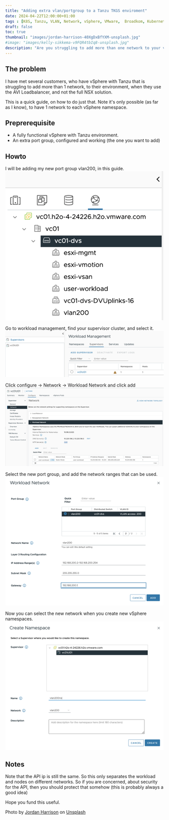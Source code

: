 ```yaml
---
title: "Adding extra vlan/portgroup to a Tanzu TKGS enviroment"
date: 2024-04-22T12:00:00+01:00
tags : [K8S, Tanzu, VLAN, Network, vSphere, VMware,  Broadkom, Kubernetes, Loadbalancer, AVI, Port Groups, Virtuel Infrastructure]
draft: false
toc: true
thumbnail: "images/jordan-harrison-40XgDxBfYXM-unsplash.jpg"
#image: "images/kelly-sikkema-v9FQR4tbIq8-unsplash.jpg"
description: "Are you struggling to add more than one network to your vSphere with Tanzu environment using the AVI Loadbalancer? This quick guide shows you how to overcome this limitation and use multiple networks on your workload namespaces. Learn how to configure your supervisor cluster, add new port groups, and define network ranges for each network. Perfect for IT professionals looking to optimize and secure their virtual infrastructure."
---
```

## The problem

I have met several customers, who have vSphere with Tanzu that is struggling to add more than 1 network, to their environment, when they use the AVI Loadbalancer, and not the full NSX solution.

This is a quick guide, on how to do just that.
Note it's only possible (as far as I know), to have 1 network to each vSphere namespace. 


## Preprerequisite

- A fully functional vSphere with Tanzu environment.
- An extra port group, configured and working (the one you want to add)


## Howto

I will be adding my new port group vlan200, in this guide.
![vlan200](images/1.png)

Go to workload management, find your supervisor cluster, and select it.
![supervisor](images/2.png)


Click configure -> Network -> Workload Network and click add
![network](images/3.png)


Select the new port group, and add the network ranges that can be used.
![network](images/4.png)


Now you can select the new network when you create new vSphere namespaces.
![network](images/5.png)


## Notes

Note that the API ip is still the same. So this only separates the workload and nodes on different networks. 
So if you are concerned, about security for the API, then you should protect that somehow (this is probably always a good idea)


Hope you fund this useful.


Photo by <a href="https://unsplash.com/@jordanharrison?utm_content=creditCopyText&utm_medium=referral&utm_source=unsplash">Jordan Harrison</a> on <a href="https://unsplash.com/photos/blue-utp-cord-40XgDxBfYXM?utm_content=creditCopyText&utm_medium=referral&utm_source=unsplash">Unsplash</a>
  